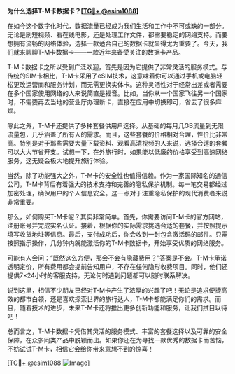 **为什么选择T-M卡数据卡？[[TG💪+ @esim1088](https://t.me/s/esim1088)]**

在如今这个数字化时代，数据流量已经成为我们生活和工作中不可或缺的一部分。无论是刷短视频、看在线电影，还是处理工作文件，都需要稳定的网络支持。而要想拥有流畅的网络体验，选择一款适合自己的数据卡就显得尤为重要了。今天，我们就来聊聊T-M卡数据卡——一款近年来备受关注的数据卡产品。

T-M卡数据卡之所以受到广泛欢迎，首先是因为它提供了非常灵活的服务模式。与传统的SIM卡相比，T-M卡采用了eSIM技术，这意味着你可以通过手机或电脑轻松更改运营商和服务计划，而无需更换实体卡。这种灵活性对于经常出差或者需要在多个国家使用网络的人来说简直是福音。比如，当你从一个国家飞往另一个国家时，不需要再去当地的营业厅办理新卡，直接在应用中切换即可，省去了很多麻烦。

除此之外，T-M卡还提供了多种套餐供用户选择。从基础的每月几GB流量到无限流量包，几乎涵盖了所有人的需求。而且，这些套餐的价格相对合理，性价比非常高。特别是对于那些需要大量下载资料、观看高清视频的人来说，选择合适的套餐可以大大节省开支。试想一下，在外旅行时，如果能以低廉的价格享受到高速网络服务，这无疑会极大地提升旅行体验。

当然，除了功能强大之外，T-M卡的安全性也值得信赖。作为一家国际知名的通信公司，T-M卡背后有着强大的技术支持和完善的隐私保护机制。每一笔交易都经过加密处理，确保用户的个人信息安全。这一点对于注重隐私保护的现代消费者来说非常重要。

那么，如何购买T-M卡呢？其实非常简单。首先，你需要访问T-M卡的官方网站，注册账号并完成实名认证。接着，根据你的实际需求挑选合适的套餐，并按照提示填写收货地址等信息。最后，支付成功后，你会收到一封包含激活码的邮件。只需按照指示操作，几分钟内就能激活你的T-M卡数据卡，开始享受优质的网络服务。

可能有人会问：“既然这么方便，那会不会有隐藏费用？”答案是不会。T-M卡承诺透明定价，所有费用都会提前告知用户，不存在任何隐形收费项目。同时，他们还提供7×24小时的客服支持，无论何时遇到问题都可以随时联系解决。

说到这里，相信不少朋友已经对T-M卡产生了浓厚的兴趣了吧！无论是追求便捷高效的都市白领，还是喜欢探索世界的旅行达人，T-M卡都能满足你们的需求。而且，随着技术的进步，未来T-M卡还将推出更多创新功能和服务，让我们拭目以待吧！

总而言之，T-M卡数据卡凭借其灵活的服务模式、丰富的套餐选择以及可靠的安全保障，在众多同类产品中脱颖而出。如果你还在为寻找一款优秀的数据卡而苦恼，不妨试试T-M卡，相信它会给你带来意想不到的惊喜！

[[TG💪+ @esim1088](https://t.me/s/esim1088) ![Image](https://i.postimg.cc/4NQfJmqS/Snipaste-2025-05-13-00-14-12.png)]